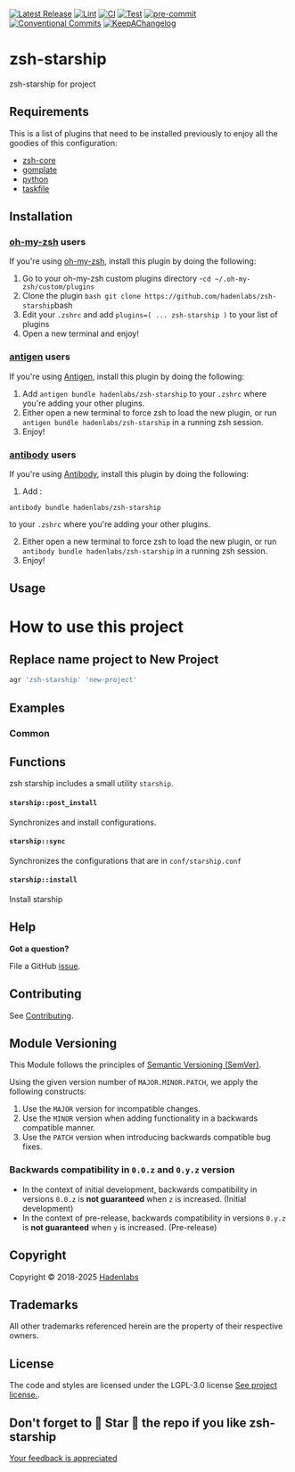 <!--


  ** DO NOT EDIT THIS FILE
  **
  ** 1) Make all changes to `provision/generator/README.yaml`
  ** 2) Run`task readme` to rebuild this file.
  **
  ** (We maintain HUNDREDS of open source projects. This is how we maintain our sanity.)
  **


  -->

[![Latest Release](https://img.shields.io/github/release/hadenlabs/zsh-starship)](https://github.com/hadenlabs/zsh-starship/releases) [![Lint](https://img.shields.io/github/workflow/status/hadenlabs/zsh-starship/lint-code)](https://github.com/hadenlabs/zsh-starship/actions?workflow=lint-code) [![CI](https://img.shields.io/github/workflow/status/hadenlabs/zsh-starship/ci)](https://github.com/hadenlabs/zsh-starship/actions?workflow=ci) [![Test](https://img.shields.io/github/workflow/status/hadenlabs/zsh-starship/test)](https://github.com/hadenlabs/zsh-starship/actions?workflow=test) [![pre-commit](https://img.shields.io/badge/pre--commit-enabled-brightgreen?logo=pre-commit&logoColor=white)](https://github.com/pre-commit/pre-commit) [![Conventional Commits](https://img.shields.io/badge/Conventional%20Commits-1.0.0-yellow)](https://conventionalcommits.org) [![KeepAChangelog](https://img.shields.io/badge/changelog-Keep%20a%20Changelog%20v1.0.0-orange)](https://keepachangelog.com)

# zsh-starship

zsh-starship for project

## Requirements

This is a list of plugins that need to be installed previously to enjoy all the goodies of this configuration:

- [zsh-core](https://github.com/hadenlabs/zsh-core)
- [gomplate](https://github.com/hairyhenderson/gomplate)
- [python](https://www.python.org)
- [taskfile](https://github.com/go-task/task)

## Installation

<!-- Space: Projects -->
<!-- Parent: Project -->
<!-- Title: Installation Oh-My-Zsh ZshStarship -->
<!-- Label: ZshStarship -->
<!-- Label: Project -->
<!-- Label: Installation -->
<!-- Label: Oh-My-Zsh -->
<!-- Include: docs/disclaimer.md -->
<!-- Include: ac:toc -->

### [oh-my-zsh](https://github.com/ohmyzsh/ohmyzsh) users

If you're using [oh-my-zsh](https://github.com/ohmyzsh/ohmyzsh), install this plugin by doing the following:

1.  Go to your oh-my-zsh custom plugins directory -`cd ~/.oh-my-zsh/custom/plugins`
2.  Clone the plugin `bash git clone https://github.com/hadenlabs/zsh-starship`bash
3.  Edit your `.zshrc` and add `plugins=( ... zsh-starship )` to your list of plugins
4.  Open a new terminal and enjoy!
    <!-- Space: Projects -->
    <!-- Parent: Project -->
    <!-- Title: Installation Antigen ZshStarship -->
    <!-- Label: ZshStarship -->
    <!-- Label: Project -->
    <!-- Label: Installation -->
    <!-- Label: Antigen -->
    <!-- Include: docs/disclaimer.md -->
    <!-- Include: ac:toc -->

### [antigen](https://github.com/zsh-users/antigen) users

If you're using [Antigen](https://github.com/zsh-users/antigen), install this plugin by doing the following:

1.  Add `antigen bundle hadenlabs/zsh-starship` to your `.zshrc` where you're adding your other plugins.
2.  Either open a new terminal to force zsh to load the new plugin, or run `antigen bundle hadenlabs/zsh-starship` in a running zsh session.
3.  Enjoy!
    <!-- Space: Projects -->
    <!-- Parent: Project -->
    <!-- Title: Installation Antibody ZshStarship -->
    <!-- Label: ZshStarship -->
    <!-- Label: Project -->
    <!-- Label: Installation -->
    <!-- Include: docs/disclaimer.md -->
    <!-- Include: ac:toc -->

### [antibody](https://github.com/getantibody/antibody) users

If you're using [Antibody](https://github.com/getantibody/antibody), install this plugin by doing the following:

1.  Add :

```{.sourceCode .bash}
antibody bundle hadenlabs/zsh-starship
```

to your `.zshrc` where you're adding your other plugins.

2.  Either open a new terminal to force zsh to load the new plugin, or run `antibody bundle hadenlabs/zsh-starship` in a running zsh session.
3.  Enjoy!

## Usage

# How to use this project

## Replace name project to New Project

```bash
agr 'zsh-starship' 'new-project'
```

## Examples

<!-- Space: Projects -->
<!-- Parent: ZshStarship -->
<!-- Title: Examples ZshStarship -->
<!-- Label: Examples -->
<!-- Include: ./../disclaimer.md -->
<!-- Include: ac:toc -->

### Common

## Functions

zsh starship includes a small utility `starship`.

#### `starship::post_install`

Synchronizes and install configurations.

#### `starship::sync`

Synchronizes the configurations that are in `conf/starship.conf`

#### `starship::install`

Install starship

## Help

**Got a question?**

File a GitHub [issue](https://github.com/hadenlabs/zsh-starship/issues).

## Contributing

See [Contributing](./docs/contributing.md).

## Module Versioning

This Module follows the principles of [Semantic Versioning (SemVer)](https://semver.org/).

Using the given version number of `MAJOR.MINOR.PATCH`, we apply the following constructs:

1. Use the `MAJOR` version for incompatible changes.
1. Use the `MINOR` version when adding functionality in a backwards compatible manner.
1. Use the `PATCH` version when introducing backwards compatible bug fixes.

### Backwards compatibility in `0.0.z` and `0.y.z` version

- In the context of initial development, backwards compatibility in versions `0.0.z` is **not guaranteed** when `z` is increased. (Initial development)
- In the context of pre-release, backwards compatibility in versions `0.y.z` is **not guaranteed** when `y` is increased. (Pre-release)

## Copyright

Copyright © 2018-2025 [Hadenlabs](https://hadenlabs.com)

## Trademarks

All other trademarks referenced herein are the property of their respective owners.

## License

The code and styles are licensed under the LGPL-3.0 license [See project license.](LICENSE).

## Don't forget to 🌟 Star 🌟 the repo if you like zsh-starship

[Your feedback is appreciated](https://github.com/hadenlabs/zsh-starship/issues)


<!-- Security scan triggered at 2025-09-02 01:36:44 -->

<!-- Security scan triggered at 2025-09-02 15:54:46 -->